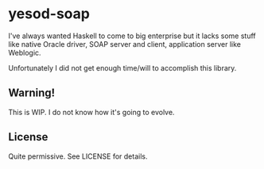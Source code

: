 # yesod-soap

I've always wanted Haskell to come to big enterprise but it lacks some stuff like native Oracle driver, SOAP server and client, application server like Weblogic.

Unfortunately I did not get enough time/will to accomplish this library.

## Warning!
This is WIP. I do not know how it's going to evolve.

## License
Quite permissive. See LICENSE for details.
